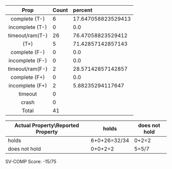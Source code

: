 
| Prop | Count | percent |
|:----:|:------|:--|
|complete   (T-)|6| 17.647058823529413 |
|incomplete (T-)|0|0.0 |
|timeout/ram(T-)|26|76.47058823529412 |
|           (T+)|5|71.42857142857143 |
|complete   (F-)|0|0.0 |
|incomplete (F-)|0|0.0 |
|timeout/ram(F-)|2|28.57142857142857 |
|complete   (F+)|0|0.0 |
|incomplete (F+)|2|5.88235294117647 |
|timeout        |0| |
|crash          |0| |
|Total          |41| |

| Actual Property\Reported Property | holds | does not hold |
|------------------------------------|-------|---------------|
| holds | 6+0+26=32/34 | 0+2=2 |
| does not hold | 0+0+2=2 | 5=5/7 |

SV-COMP Score: -15/75

